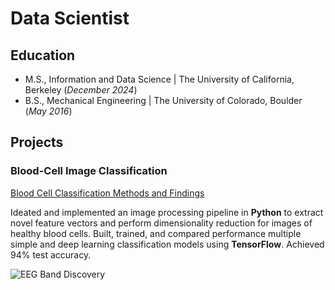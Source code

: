 # Data Scientist

## Education					       		
- M.S., Information and Data Science	| The University of California, Berkeley (_December 2024_)	 			        		
- B.S., Mechanical Engineering | The University of Colorado, Boulder (_May 2016_)

## Projects
### Blood-Cell Image Classification
[Blood Cell Classification Methods and Findings](blood_cell_classification.pdf)

Ideated and implemented an image processing pipeline in **Python** to extract novel feature vectors and perform dimensionality reduction for images of healthy blood cells. Built, trained, and compared performance  multiple simple and deep learning classification models using **TensorFlow**. Achieved 94% test accuracy. 


![EEG Band Discovery](/assets/img/eeg_band_discovery.jpeg)


